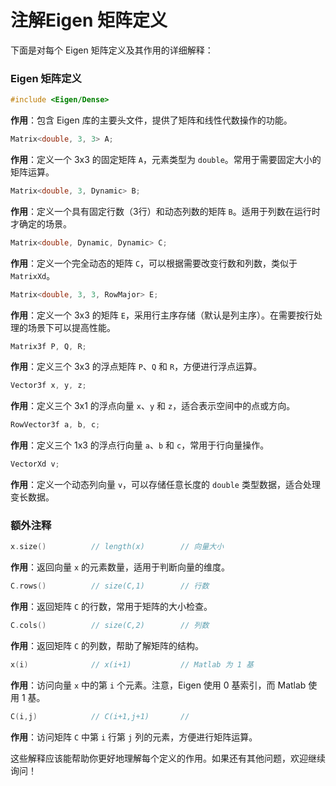 # 注解Eigen 矩阵定义

下面是对每个 Eigen 矩阵定义及其作用的详细解释：

### Eigen 矩阵定义

```cpp
#include <Eigen/Dense>
```

**作用**：包含 Eigen 库的主要头文件，提供了矩阵和线性代数操作的功能。

```cpp
Matrix<double, 3, 3> A;
```

**作用**：定义一个 3x3 的固定矩阵 `A`，元素类型为 `double`。常用于需要固定大小的矩阵运算。

```cpp
Matrix<double, 3, Dynamic> B;
```

**作用**：定义一个具有固定行数（3行）和动态列数的矩阵 `B`。适用于列数在运行时才确定的场景。

```cpp
Matrix<double, Dynamic, Dynamic> C;
```

**作用**：定义一个完全动态的矩阵 `C`，可以根据需要改变行数和列数，类似于 `MatrixXd`。

```cpp
Matrix<double, 3, 3, RowMajor> E;
```

**作用**：定义一个 3x3 的矩阵 `E`，采用行主序存储（默认是列主序）。在需要按行处理的场景下可以提高性能。

```cpp
Matrix3f P, Q, R;
```

**作用**：定义三个 3x3 的浮点矩阵 `P`、`Q` 和 `R`，方便进行浮点运算。

```cpp
Vector3f x, y, z;
```

**作用**：定义三个 3x1 的浮点向量 `x`、`y` 和 `z`，适合表示空间中的点或方向。

```cpp
RowVector3f a, b, c;
```

**作用**：定义三个 1x3 的浮点行向量 `a`、`b` 和 `c`，常用于行向量操作。

```cpp
VectorXd v;
```

**作用**：定义一个动态列向量 `v`，可以存储任意长度的 `double` 类型数据，适合处理变长数据。

### 额外注释

```cpp
x.size()          // length(x)        // 向量大小
```

**作用**：返回向量 `x` 的元素数量，适用于判断向量的维度。

```cpp
C.rows()          // size(C,1)        // 行数
```

**作用**：返回矩阵 `C` 的行数，常用于矩阵的大小检查。

```cpp
C.cols()          // size(C,2)        // 列数
```

**作用**：返回矩阵 `C` 的列数，帮助了解矩阵的结构。

```cpp
x(i)              // x(i+1)           // Matlab 为 1 基
```

**作用**：访问向量 `x` 中的第 `i` 个元素。注意，Eigen 使用 0 基索引，而 Matlab 使用 1 基。

```cpp
C(i,j)            // C(i+1,j+1)       //
```

**作用**：访问矩阵 `C` 中第 `i` 行第 `j` 列的元素，方便进行矩阵运算。

这些解释应该能帮助你更好地理解每个定义的作用。如果还有其他问题，欢迎继续询问！
